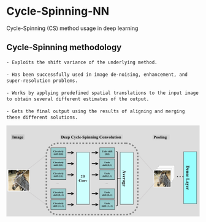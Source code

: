 # Cycle-Spinning-NN
Cycle-Spinning (CS) method usage in deep learning

## Cycle-Spinning methodology

    - Exploits the shift variance of the underlying method.

    - Has been successfully used in image de-noising, enhancement, and super-resolution problems. 

    - Works by applying predefined spatial translations to the input image to obtain several different estimates of the output.

    - Gets the final output using the results of aligning and merging these different solutions. 
   
   
   
   
<div align="center">
  <p>
  <img width="850" src="https://github.com/UlkuUZUN/assets/blob/main/sekil_son.jpg">
  </p>
</div>


